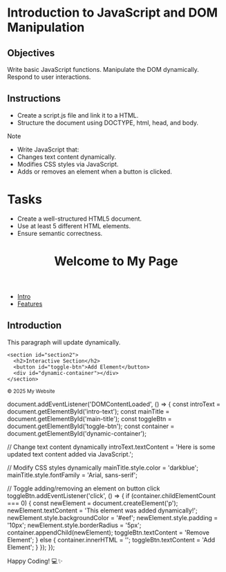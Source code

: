# Introduction to JavaScript and DOM Manipulation

## Objectives

Write basic JavaScript functions.
Manipulate the DOM dynamically.
Respond to user interactions.

## Instructions

- Create a script.js file and link it to a HTML.
- Structure the document using DOCTYPE, html, head, and body.

>[!NOTE]
>  - Write JavaScript that:
>  - Changes text content dynamically.
>  - Modifies CSS styles via JavaScript.
>  - Adds or removes an element when a button is clicked.


# Tasks
- Create a well-structured HTML5 document.
- Use at least 5 different HTML elements.
- Ensure semantic correctness.




<!DOCTYPE html>
<html lang="en">
<head>
  <meta charset="UTF-8" />
  <meta name="viewport" content="width=device-width, initial-scale=1" />
  <title>Dynamic Content Example</title>
  <link rel="stylesheet" href="styles.css" />
  <script src="script.js" defer></script>
</head>
<body>
  <header>
    <h1 id="main-title">Welcome to My Page</h1>
  </header>

  <nav>
    <ul>
      <li><a href="#section1">Intro</a></li>
      <li><a href="#section2">Features</a></li>
    </ul>
  </nav>

  <main>
    <section id="section1">
      <h2>Introduction</h2>
      <p id="intro-text">This paragraph will update dynamically.</p>
    </section>

    <section id="section2">
      <h2>Interactive Section</h2>
      <button id="toggle-btn">Add Element</button>
      <div id="dynamic-container"></div>
    </section>
  </main>

  <footer>
    <small>&copy; 2025 My Website</small>
  </footer>
</body>
</html>



document.addEventListener('DOMContentLoaded', () => {
  const introText = document.getElementById('intro-text');
  const mainTitle = document.getElementById('main-title');
  const toggleBtn = document.getElementById('toggle-btn');
  const container = document.getElementById('dynamic-container');

  // Change text content dynamically
  introText.textContent = 'Here is some updated text content added via JavaScript.';

  // Modify CSS styles dynamically
  mainTitle.style.color = 'darkblue';
  mainTitle.style.fontFamily = 'Arial, sans-serif';

  // Toggle adding/removing an element on button click
  toggleBtn.addEventListener('click', () => {
    if (container.childElementCount === 0) {
      const newElement = document.createElement('p');
      newElement.textContent = 'This element was added dynamically!';
      newElement.style.backgroundColor = '#eef';
      newElement.style.padding = '10px';
      newElement.style.borderRadius = '5px';
      container.appendChild(newElement);
      toggleBtn.textContent = 'Remove Element';
    } else {
      container.innerHTML = '';
      toggleBtn.textContent = 'Add Element';
    }
  });
});

Happy Coding! 💻✨
